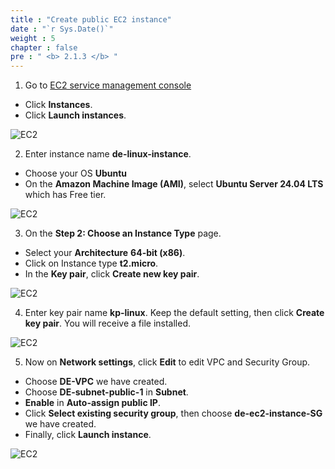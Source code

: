 ```yaml
---
title : "Create public EC2 instance"
date : "`r Sys.Date()`"
weight : 5
chapter : false
pre : " <b> 2.1.3 </b> "
---
```


1. Go to [EC2 service management console](https://console.aws.amazon.com/ec2/v2/home)
  + Click **Instances**.
  + Click **Launch instances**.
  
![EC2](../images/2.prerequisite/12-launch_instance.png)

2. Enter instance name **de-linux-instance**.
  + Choose your OS **Ubuntu**
  + On the **Amazon Machine Image (AMI)**, select **Ubuntu Server 24.04 LTS** which has Free tier.
  
![EC2](../images/2.prerequisite/13-choose_AMI.png)

3. On the **Step 2: Choose an Instance Type** page.
  + Select your **Architecture** **64-bit (x86)**.
  + Click on Instance type **t2.micro**.
  + In the **Key pair**, click **Create new key pair**.
 
![EC2](../images/2.prerequisite/14-choose_instance_type.png)

4. Enter key pair name **kp-linux**. Keep the default setting, then click **Create key pair**. You will receive a file installed.

![EC2](../images/2.prerequisite/15-create_key_pair.png)

5. Now on **Network settings**, click **Edit** to edit VPC and Security Group.
  + Choose **DE-VPC** we have created.
  + Choose **DE-subnet-public-1** in **Subnet**.
  + **Enable** in **Auto-assign public IP**.
  + Click **Select existing security group**, then choose **de-ec2-instance-SG** we have created.
  + Finally, click **Launch instance**.

![EC2](../images/2.prerequisite/16-edit_network_setting.png)